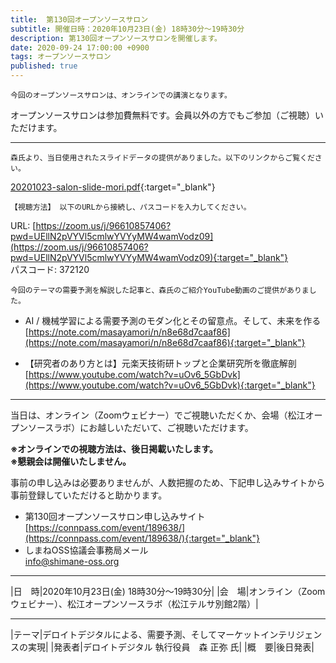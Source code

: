 ```yaml
---
title:  第130回オープンソースサロン
subtitle: 開催日時：2020年10月23日(金) 18時30分～19時30分 
description: 第130回オープンソースサロンを開催します。
date: 2020-09-24 17:00:00 +0900
tags: オープンソースサロン
published: true
--- 
```


`今回のオープンソースサロンは、オンラインでの講演となります。`  
  
オープンソースサロンは参加費無料です。会員以外の方でもご参加（ご視聴）いただけます。  

---

`森氏より、当日使用されたスライドデータの提供がありました。以下のリンクからご覧ください。`  

[20201023-salon-slide-mori.pdf](/files/20201023-salon-slide-mori.pdf){:target="_blank"}  


`【視聴方法】 以下のURLから接続し、パスコードを入力してください。`  
  
URL: [https://zoom.us/j/96610857406?pwd=UEllN2pVYVl5cmlwYVYyMW4wamVodz09](https://zoom.us/j/96610857406?pwd=UEllN2pVYVl5cmlwYVYyMW4wamVodz09){:target="_blank"}  
パスコード: 372120  
  
`今回のテーマの需要予測を解説した記事と、森氏のご紹介YouTube動画のご提供がありました。`  
  
- AI / 機械学習による需要予測のモダン化とその留意点。そして、未来を作る  
[https://note.com/masayamori/n/n8e68d7caaf86](https://note.com/masayamori/n/n8e68d7caaf86){:target="_blank"}  
  
- 【研究者のあり方とは】元楽天技術研トップと企業研究所を徹底解剖  
[https://www.youtube.com/watch?v=uOv6_5GbDvk](https://www.youtube.com/watch?v=uOv6_5GbDvk){:target="_blank"}  

---

当日は、オンライン（Zoomウェビナー）でご視聴いただくか、会場（松江オープンソースラボ）にお越しいただいて、ご視聴いただけます。  
    
__※オンラインでの視聴方法は、後日掲載いたします。__  
__※懇親会は開催いたしません。__  

事前の申し込みは必要ありませんが、人数把握のため、下記申し込みサイトから事前登録していただけると助かります。  
  
- 第130回オープンソースサロン申し込みサイト  
[https://connpass.com/event/189638/](https://connpass.com/event/189638/){:target="_blank"}  
- しまねOSS協議会事務局メール  
[info@shimane-oss.org](mailto:info@shimane-oss.org)  

---

|<nobr>日　時</nobr>|2020年10月23日(金) 18時30分～19時30分|
|<nobr>会　場</nobr>|オンライン（Zoomウェビナー）、松江オープンソースラボ（松江テルサ別館2階）|

---

|<nobr>テーマ</nobr>|デロイトデジタルによる、需要予測、そしてマーケットインテリジェンスの実現|
|<nobr>発表者</nobr>|デロイトデジタル 執行役員　森 正弥 氏|
|<nobr>概　要</nobr>|後日発表|
